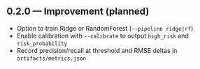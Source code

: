 ## 0.2.0 — Improvement (planned)
- Option to train Ridge or RandomForest (`--pipeline ridge|rf`)
- Enable calibration with `--calibrate` to output `high_risk` and `risk_probability`
- Record precision/recall at threshold and RMSE deltas in `artifacts/metrics.json`

